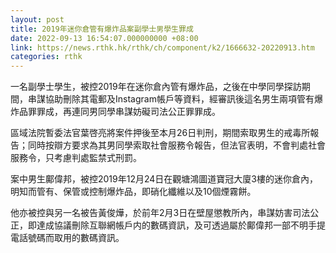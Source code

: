 ```yaml
---
layout: post
title: 2019年迷你倉管有爆炸品案副學士男學生罪成
date: 2022-09-13 16:54:07.000000000 +08:00
link: https://news.rthk.hk/rthk/ch/component/k2/1666632-20220913.htm
categories: rthk
---
```


一名副學士學生，被控2019年在迷你倉內管有爆炸品，之後在中學同學探訪期間，串謀協助刪除其電郵及Instagram帳戶等資料，經審訊後這名男生兩項管有爆炸品罪罪成，再連同男同學串謀妨礙司法公正罪罪成。

區域法院暫委法官葉啓亮將案件押後至本月26日判刑，期間索取男生的戒毒所報告；同時按辯方要求為其男同學索取社會服務令報告，但法官表明，不會判處社會服務令，只考慮判處監禁式刑罰。

案中男生鄺偉邦，被控2019年12月24日在觀塘鴻圖道寶冠大廈3樓的迷你倉內，明知而管有、保管或控制爆炸品，即硝化纖維以及10個煙霧餅。

他亦被控與另一名被告黃俊燁，於前年2月3日在壁屋懲教所內，串謀妨害司法公正，即達成協議刪除互聯網帳戶内的數碼資訊，及可透過屬於鄺偉邦一部不明手提電話號碼而取用的數碼資訊。
